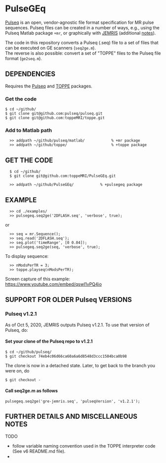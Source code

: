 # PulseGEq

[Pulseq](http://pulseq.github.io/) 
is an open, vendor-agnostic file format specification for MR pulse sequences.
Pulseq files can be created in a number of ways, e.g., using the Pulseq Matlab package `+mr`, or graphically with 
[JEMRIS](http://jemris.org/) 
(additional [notes](JEMRIS.md)).

The code in this repository converts a Pulseq (.seq) file to a set of files that can be executed on GE scanners (`seq2ge.m`).  
The reverse is also possible: convert a set of "TOPPE" files to the Pulseq file format (`ge2seq.m`).


## DEPENDENCIES

Requires the 
[Pulseq](http://pulseq.github.io/)
and
[TOPPE](https://toppemri.github.io/)
packages.

### Get the code
```
$ cd ~/github/
$ git clone git@github.com:pulseq/pulseq.git
$ git clone git@github.com:toppeMRI/toppe.git
```

### Add to Matlab path
```
  >> addpath ~/github/pulseq/matlab/            % +mr package
  >> addpath ~/github/toppe/                    % +toppe package
```


## GET THE CODE

```
  $ cd ~/github/
  $ git clone git@github.com:toppeMRI/PulseGEq.git
```

```
  >> addpath ~/github/PulseGEq/            % +pulsegeq package
```



## EXAMPLE

```
  >> cd ./examples/
  >> pulsegeq.seq2ge('2DFLASH.seq', 'verbose', true);
```
or
```
  >> seq = mr.Sequence();
  >> seq.read('2DFLASH.seq');
  >> seq.plot('timeRange', [0 0.04]);
  >> pulsegeq.seq2ge(seq, 'verbose', true);
```

To display sequence:
```
  >> nModsPerTR = 3;
  >> toppe.playseq(nModsPerTR);

```

Screen capture of this example: https://www.youtube.com/embed/qswI1vPQ4io


## SUPPORT FOR OLDER Pulseq VERSIONS


### Pulseq v1.2.1

As of Oct 5, 2020, JEMRIS outputs Pulseq v1.2.1.
To use that version of Pulseq, do:


#### Set your clone of the Pulseq repo to v1.2.1

```
$ cd ~/github/pulseq/
$ git checkout 74eb4c06d66ca60a6a6d8548d3ccc1584bca0b98
```
The clone is now in a detached state. Later, to get back to the branch you were on, do
```
$ git checkout -
```

#### Call seq2ge.m as follows
```
pulsegeq.seq2ge('gre-jemris.seq', 'pulseqVersion', 'v1.2.1');
```


## FURTHER DETAILS AND MISCELLANEOUS NOTES

TODO
   * follow variable naming convention used in the TOPPE interpreter code (See v6 README.md file).
   *


